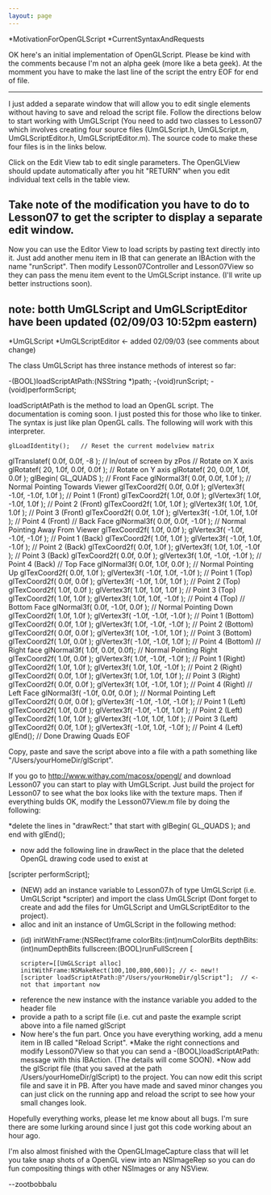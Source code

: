 ```yaml
---
layout: page
---
```





*MotivationForOpenGLScript 
*CurrentSyntaxAndRequests


OK here's an initial implementation of OpenGLScript. Please be kind with the comments because I'm not an alpha geek (more like a beta geek). At the momment you have to make the last line of the script the entry EOF for end of file.

----
I just added a separate window that will allow you to edit single elements without having to save and reload the script file. Follow the directions below to start working with UmGLScript (You need to add two classes to Lesson07 which involves creating four source files (UmGLScript.h, UmGLScript.m, UmGLScriptEditor.h, UmGLScriptEditor.m). The source code to make these four files is in the links below.

Click on the Edit View tab to edit single parameters. The OpenGLView should update automatically after you hit "RETURN" when you edit individual text cells in the table view.

Take note of the modification you have to do to Lesson07 to get the scripter to display a separate edit window.
----
Now you can use the Editor View to load scripts by pasting text directly into it. Just add another menu item in IB that can generate an IBAction with the name "runScript". Then modify Lesson07Controller and Lesson07View so they can pass the menu item event to the UmGLScript instance. (I'll write up better instructions soon).


note: botth UmGLScript and UmGLScriptEditor have been updated (02/09/03 10:52pm eastern)
----


*UmGLScript
*UmGLScriptEditor <- added 02/09/03 (see comments about change)


The class UmGLScript has three instance methods of interest so far:

    
-(BOOL)loadScriptAtPath:(NSString *)path;
-(void)runScript;
-(void)performScript;



loadScriptAtPath is the method to load an OpenGL script. The documentation is coming soon. I just posted this for those who like to tinker. The syntax is just like plan OpenGL calls. The following will work with this interpreter.

    
    glLoadIdentity();   // Reset the current modelview matrix

   glTranslatef( 0.0f, 0.0f, -8 );   // In/out of screen by zPos
   // Rotate on X axis
   glRotatef( 20, 1.0f, 0.0f, 0.0f );
   // Rotate on Y axis
   glRotatef( 20, 0.0f, 1.0f, 0.0f );
   glBegin( GL_QUADS ); 
   // Front Face
   glNormal3f( 0.0f, 0.0f, 1.0f );      // Normal Pointing Towards Viewer
   glTexCoord2f( 0.0f, 0.0f );
   glVertex3f( -1.0f, -1.0f,  1.0f );   // Point 1 (Front) 
   glTexCoord2f( 1.0f, 0.0f );
   glVertex3f(  1.0f, -1.0f,  1.0f );   // Point 2 (Front)
   glTexCoord2f( 1.0f, 1.0f );
   glVertex3f(  1.0f,  1.0f,  1.0f );   // Point 3 (Front)
   glTexCoord2f( 0.0f, 1.0f );
   glVertex3f( -1.0f,  1.0f,  1.0f );   // Point 4 (Front)
   // Back Face
   glNormal3f( 0.0f, 0.0f, -1.0f );     // Normal Pointing Away From Viewer
   glTexCoord2f( 1.0f, 0.0f );
   glVertex3f( -1.0f, -1.0f, -1.0f );   // Point 1 (Back)
   glTexCoord2f( 1.0f, 1.0f );
   glVertex3f( -1.0f,  1.0f, -1.0f );   // Point 2 (Back)
   glTexCoord2f( 0.0f, 1.0f );
   glVertex3f(  1.0f,  1.0f, -1.0f );   // Point 3 (Back)
   glTexCoord2f( 0.0f, 0.0f );
   glVertex3f(  1.0f, -1.0f, -1.0f );   // Point 4 (Back)
   // Top Face
   glNormal3f( 0.0f, 1.0f, 0.0f );      // Normal Pointing Up
   glTexCoord2f( 0.0f, 1.0f );
   glVertex3f( -1.0f,  1.0f, -1.0f );   // Point 1 (Top)
   glTexCoord2f( 0.0f, 0.0f );
   glVertex3f( -1.0f,  1.0f,  1.0f );   // Point 2 (Top)
   glTexCoord2f( 1.0f, 0.0f );
   glVertex3f(  1.0f,  1.0f,  1.0f );   // Point 3 (Top)
   glTexCoord2f( 1.0f, 1.0f );
   glVertex3f(  1.0f,  1.0f, -1.0f );   // Point 4 (Top)
   // Bottom Face
   glNormal3f( 0.0f, -1.0f, 0.0f );     // Normal Pointing Down
   glTexCoord2f( 1.0f, 1.0f );
   glVertex3f( -1.0f, -1.0f, -1.0f );   // Point 1 (Bottom)
   glTexCoord2f( 0.0f, 1.0f );
   glVertex3f(  1.0f, -1.0f, -1.0f );   // Point 2 (Bottom)
   glTexCoord2f( 0.0f, 0.0f );
   glVertex3f(  1.0f, -1.0f,  1.0f );   // Point 3 (Bottom)
   glTexCoord2f( 1.0f, 0.0f );
   glVertex3f( -1.0f, -1.0f,  1.0f );   // Point 4 (Bottom)
   // Right face
   glNormal3f( 1.0f, 0.0f, 0.0f);       // Normal Pointing Right
   glTexCoord2f( 1.0f, 0.0f );
   glVertex3f(  1.0f, -1.0f, -1.0f );   // Point 1 (Right)
   glTexCoord2f( 1.0f, 1.0f );
   glVertex3f(  1.0f,  1.0f, -1.0f );   // Point 2 (Right)
   glTexCoord2f( 0.0f, 1.0f );
   glVertex3f(  1.0f,  1.0f,  1.0f );   // Point 3 (Right)
   glTexCoord2f( 0.0f, 0.0f );
   glVertex3f(  1.0f, -1.0f,  1.0f );   // Point 4 (Right)
   // Left Face
   glNormal3f( -1.0f, 0.0f, 0.0f );     // Normal Pointing Left
   glTexCoord2f( 0.0f, 0.0f );
   glVertex3f( -1.0f, -1.0f, -1.0f );   // Point 1 (Left)
   glTexCoord2f( 1.0f, 0.0f );
   glVertex3f( -1.0f, -1.0f,  1.0f );   // Point 2 (Left)
   glTexCoord2f( 1.0f, 1.0f );
   glVertex3f( -1.0f,  1.0f,  1.0f );   // Point 3 (Left)
   glTexCoord2f( 0.0f, 1.0f );
   glVertex3f( -1.0f,  1.0f, -1.0f );   // Point 4 (Left)
   glEnd();                             // Done Drawing Quads
   EOF




Copy, paste and save the script above into a file with a path something like "/Users/yourHomeDir/glScript". 

If you go to http://www.withay.com/macosx/opengl/  and download Lesson07 you can start to play with UmGLScript. Just build the project for Lesson07 to see what the box looks like with the texture maps. Then if everything bulds OK, modify the Lesson07View.m file by doing the following:


*delete the lines in "drawRect:" that start with glBegin( GL_QUADS ); and end with glEnd();
* now add the following line in drawRect in the place that the deleted OpenGL drawing code used to exist at
    
[scripter performScript];

* (NEW) add an instance variable to Lesson07.h of type UmGLScript  (i.e. UmGLScript *scripter) and import the class UmGLScript (Dont forget to create and add the files for UmGLScript and UmGLScriptEditor to the project).
* alloc and init an instance of UmGLScript in the following method:
    
- (id) initWithFrame:(NSRect)frame colorBits:(int)numColorBits
       depthBits:(int)numDepthBits fullscreen:(BOOL)runFullScreen [
 
      scripter=[[UmGLScript alloc] initWithFrame:NSMakeRect(100,100,800,600)]; // <- new!!
      [scripter loadScriptAtPath:@"/Users/yourHomeDir/glScript"];  // <- not that important now



* reference the new instance with the instance variable you added to the header file
* provide a path to a script file (i.e. cut and paste the example script above into a file named glScript
* Now here's the fun part. Once you have everything working, add a menu item in IB called "Reload Script". 
*Make the right connections and modify Lesson07View so that you can send a -(BOOL)loadScriptAtPath: message with this IBAction. (The details will come SOON). 
*Now add the glScript file (that you saved at the path /Users/yourHomeDir/glScript) to the project. You can now edit this script file and save it in PB. After you have made and saved minor changes you can just click on the running app and reload the script to see how your small changes look.


Hopefully everything works, please let me know about all bugs. I'm sure there are some lurking around since I just got this code working about an hour ago.

I'm also almost finished with the OpenGLImageCapture class that will let you take snap shots of a OpenGL view into an NSImageRep so you can do fun compositing things with other NSImages or any NSView.

--zootbobbalu
